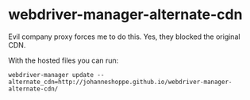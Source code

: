 # webdriver-manager-alternate-cdn

Evil company proxy forces me to do this.
Yes, they blocked the original CDN.

With the hosted files you can run:

```
webdriver-manager update --alternate_cdn=http://johanneshoppe.github.io/webdriver-manager-alternate-cdn/
```

